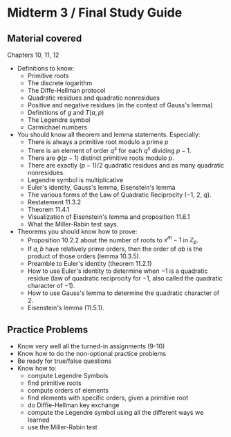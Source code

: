 # Midterm 3 / Final Study Guide

## Material covered

Chapters 10, 11, 12

- Definitions to know:
    - Primitive roots
    - The discrete logarithm
    - The Diffe-Hellman protocol
    - Quadratic residues and quadratic nonresidues
    - Positive and negative residues (in the context of Gauss's lemma)
    - Definitions of $g$ and $T(a,p)$
    - The Legendre symbol
    - Carmichael numbers
- You should know all theorem and lemma statements. Especially:
    - There is always a primitive root modulo a prime $p$
    - There is an element of order $q^s$ for each $q^s$ dividing $p-1$.
    - There are $\phi(p-1)$ distinct primitive roots modulo $p$.
    - There are exactly $(p-1)/2$ quadratic residues and as many quadratic nonresidues.
    - Legendre symbol is multiplicative
    - Euler's identity, Gauss's lemma, Eisenstein's lemma
    - The various forms of the Law of Quadratic Reciprocity ($-1$, $2$, $q$).
    - Restatement 11.3.2
    - Theorem 11.4.1
    - Visualization of Eisenstein's lemma and proposition 11.6.1
    - What the Miller-Rabin test says.
- Theorems you should know how to prove:
    - Proposition 10.2.2 about the number of roots to $x^m-1$ in $\mathbb{Z}_p$.
    - If $a, b$ have relatively prime orders, then the order of $ab$ is the product of those orders (lemma 10.3.5).
    - Preamble to Euler's identity (theorem 11.2.1)
    - How to use Euler's identity to determine when $-1$ is a quadratic residue (law of quadratic reciprocity for $-1$, also called the quadratic character of $-1$).
    - How to use Gauss's lemma to determine the quadratic character of $2$.
    - Eisenstein's lemma (11.5.1).


## Practice Problems

- Know very well all the turned-in assignments (9-10)
- Know how to do the non-optional practice problems
- Be ready for true/false questions
- Know how to:
    - compute Legendre Symbols
    - find primitive roots
    - compute orders of elements
    - find elements with specific orders, given a primitive root
    - do Diffie-Hellman key exchange
    - compute the Legendre symbol using all the different ways we learned
    - use the Miller-Rabin test
